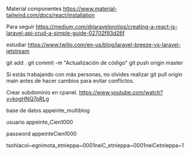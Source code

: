 Material componentes
https://www.material-tailwind.com/docs/react/installation

Para seguir
https://medium.com/@laravelprotips/creating-a-react-js-laravel-api-crud-a-simple-guide-02702f93d26f

estudiar
https://www.twilio.com/en-us/blog/laravel-breeze-vs-laravel-jetstream


git add .
git commit -m "Actualización de código"
git push origin master

Si estás trabajando con más personas, no olvides realizar git pull origin main antes de hacer cambios para evitar conflictos.

Crear subdominio en cpanel.
https://www.youtube.com/watch?v=kogHNQ7pRLg

base de datos appeinte_multiblog

usuario appeinte_Cien1000	

password	appeinteCien1000

tsohlacol~egnimota_etnieppa~0001neiC_etnieppa~0001neiCetnieppa~1